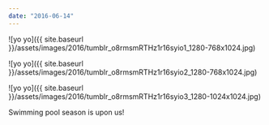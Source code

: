 ```yaml
---
date: "2016-06-14"
---
```


![yo yo]({{ site.baseurl }}/assets/images/2016/tumblr_o8rmsmRTHz1r16syio1_1280-768x1024.jpg)

![yo yo]({{ site.baseurl }}/assets/images/2016/tumblr_o8rmsmRTHz1r16syio2_1280-768x1024.jpg)

![yo yo]({{ site.baseurl }}/assets/images/2016/tumblr_o8rmsmRTHz1r16syio3_1280-1024x1024.jpg)

Swimming pool season is upon us!
